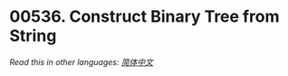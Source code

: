 # 00536. Construct Binary Tree from String

  _Read this in other languages:_
    [_简体中文_](README.zh-CN.md)

